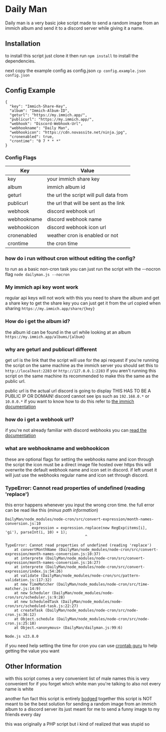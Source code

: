 # Daily Man
Daily man is a very basic joke script made to send a random image from an immich album and send it to a discord server while giving it a name.

## Installation
to install this script just clone it then run ``npm install`` to install the dependencies.

next copy the example config as config.json
``cp config.example.json config.json``

## Config Example
```
{
  "key": "Immich-Share-Key",
  "album": "Immich-Album-ID",
  "geturl": "https://my.immich.app/",
  "publicurl": "https://my.immich.app/",
  "webhook": "Discord-Webhook-Url",
  "webhookname": "Daily Man",
  "webhookicon": "https://cdn.novassite.net/ninja.jpg",
  "cronenabled": true,
  "crontime": "0 7 * * *"
}
```

### Config Flags
| Key    | Value |
| -------- | ------- |
| key | your immich share key | 
| album | immich album id | 
| geturl | the url the script will pull data from | 
| publicurl | the url that will be sent as the link | 
| webhook | discord webhook url | 
| webhookname | discord webhook name | 
| webhookicon | discord webhook icon url | 
| cronenabled | weather cron is enabled or not | 
| crontime | the cron time | 

### how do i run without cron without editing the config?
to run as a basic non-cron task you can just run the script with the --nocron flag
``node dailyman.js --nocron``

### My immich api key wont work
regular api keys will not work with this
you need to share the album and get a share key
to get the share key you can just get it from the url copied when sharing
``https://my.immich.app/share/{key}``

### How do i get the album id?
the album id can be found in the url while looking at an album
``https://my.immich.app/albums/{album}``

### why are geturl and publicurl different
get url is the link that the script will use for the api request
if you're running the script on the same machine as the immich server you should set this to ``http://localhost:2283`` or ``http://127.0.0.1:2283``
if you aren't running this script on the same machine its recommended to make this the same as the public url.

public url is the actual url discord is going to display
THIS HAS TO BE A PUBLIC IP OR DOMAIN!
discord cannot see ips such as ``192.168.0.*`` or ``10.0.0.*``
if you want to know how to do this refer to [the immich documentation](https://immich.app/docs/guides/remote-access/)

### how do i get a webhook url?
if you're not already familiar with discord webhooks you can [read the documentation](https://support.discord.com/hc/en-us/articles/228383668-Intro-to-Webhooks)

### what are webhookname and webhookicon
these are optional flags for setting the webhooks name and icon through the script
the icon must be a direct image file hosted over https
this will overwrite the default webhook name and icon set in discord.
if left unset it will just use the webhooks regular name and icon set through discord.

### TypeError: Cannot read properties of undefined (reading 'replace')
this error happens whenever you input the wrong cron time.
the full error can be read like this (*minus path information*)

```
DailyMan/node_modules/node-cron/src/convert-expression/month-names-conversion.js:10
            expression = expression.replace(new RegExp(items[i], 'gi'), parseInt(i, 10) + 1);
                                    ^

TypeError: Cannot read properties of undefined (reading 'replace')
    at convertMonthName (DailyMan/node_modules/node-cron/src/convert-expression/month-names-conversion.js:10:37)
    at interprete (DailyMan/node_modules/node-cron/src/convert-expression/month-names-conversion.js:16:27)
    at interprete (DailyMan/node_modules/node-cron/src/convert-expression/index.js:54:26)
    at validate (DailyMan/node_modules/node-cron/src/pattern-validation.js:117:32)
    at new TimeMatcher (DailyMan/node_modules/node-cron/src/time-matcher.js:14:9)
    at new Scheduler (DailyMan/node_modules/node-cron/src/scheduler.js:9:28)
    at new ScheduledTask (DailyMan/node_modules/node-cron/src/scheduled-task.js:22:27)
    at createTask (DailyMan/node_modules/node-cron/src/node-cron.js:36:12)
    at Object.schedule (DailyMan/node_modules/node-cron/src/node-cron.js:25:18)
    at Object.<anonymous> (DailyMan/dailyman.js:99:6)

Node.js v23.8.0
```
if you need help setting the time for cron you can use [crontab guru](https://crontab.guru) to help getting the value you want

## Other Information
with this script comes a very convenient list of male names
this is very convenient for if you forget which white man you're talking to
also not every name is white

another fun fact this script is entirely [bodged](https://www.youtube.com/watch?v=lIFE7h3m40U) together
this script is NOT meant to be the best solution for sending a random image from an immich album to a discord server
its just meant for me to send a funny image to my friends every day

this was originally a PHP script
but i kind of realized that was stupid so

